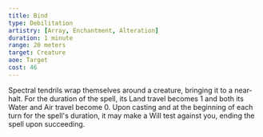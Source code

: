 ```yaml
---
title: Bind
type: Debilitation
artistry: [Array, Enchantment, Alteration]
duration: 1 minute
range: 20 meters
target: Creature
aoe: Target
cost: 46
---
```

Spectral tendrils wrap themselves around a creature, bringing it to a near-halt. For the duration of the spell, its Land travel becomes 1 and both its Water and Air travel become 0. Upon casting and at the beginning of each turn for the spell's duration, it may make a Will test against you, ending the spell upon succeeding.
